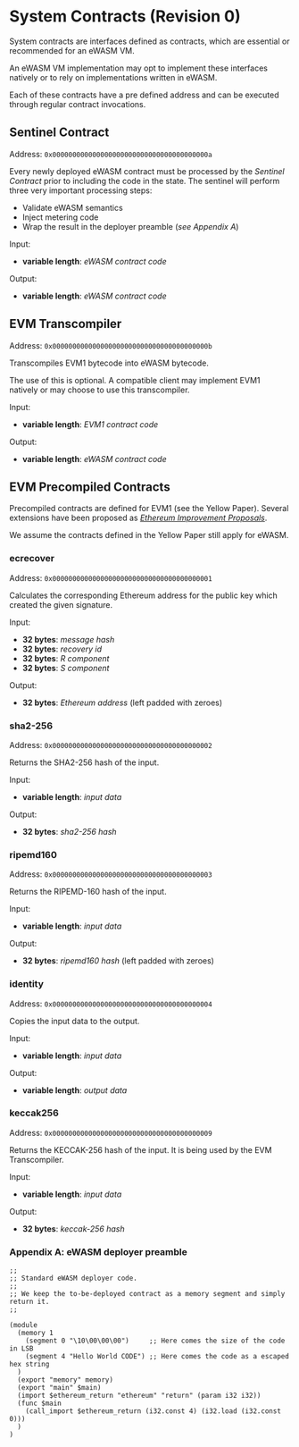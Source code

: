 # System Contracts (Revision 0)

System contracts are interfaces defined as contracts, which are essential or
recommended for an eWASM VM.

An eWASM VM implementation may opt to implement these interfaces natively
or to rely on implementations written in eWASM.

Each of these contracts have a pre defined address and can be executed through
regular contract invocations.

## Sentinel Contract

Address: `0x000000000000000000000000000000000000000a`

Every newly deployed eWASM contract must be processed by the *Sentinel Contract*
prior to including the code in the state. The sentinel will perform three very
important processing steps:
- Validate eWASM semantics
- Inject metering code
- Wrap the result in the deployer preamble (*see Appendix A*)

Input:
- **variable length**: *eWASM contract code*

Output:
- **variable length**: *eWASM contract code*

## EVM Transcompiler

Address: `0x000000000000000000000000000000000000000b`

Transcompiles EVM1 bytecode into eWASM bytecode.

The use of this is optional. A compatible client may implement EVM1 natively or
may choose to use this transcompiler.

Input:
- **variable length**: *EVM1 contract code*

Output:
- **variable length**: *eWASM contract code*

## EVM Precompiled Contracts

Precompiled contracts are defined for EVM1 (see the Yellow Paper). Several
extensions have been proposed as *[Ethereum Improvement Proposals](http://github.com/ethereum/EIPs)*.

We assume the contracts defined in the Yellow Paper still apply for eWASM.

### ecrecover

Address: `0x0000000000000000000000000000000000000001`

Calculates the corresponding Ethereum address for the public key which created the given signature.

Input:
- **32 bytes**: *message hash*
- **32 bytes**: *recovery id*
- **32 bytes**: *R component*
- **32 bytes**: *S component*

Output:
- **32 bytes**: *Ethereum address* (left padded with zeroes)

### sha2-256

Address: `0x0000000000000000000000000000000000000002`

Returns the SHA2-256 hash of the input.

Input:
- **variable length**: *input data*

Output:
- **32 bytes**: *sha2-256 hash*

### ripemd160

Address: `0x0000000000000000000000000000000000000003`

Returns the RIPEMD-160 hash of the input.

Input:
- **variable length**: *input data*

Output:
- **32 bytes**: *ripemd160 hash* (left padded with zeroes)

### identity

Address: `0x0000000000000000000000000000000000000004`

Copies the input data to the output.

Input:
- **variable length**: *input data*

Output:
- **variable length**: *output data*

### keccak256

Address: `0x0000000000000000000000000000000000000009`

Returns the KECCAK-256 hash of the input. It is being used by the EVM Transcompiler.

Input:
- **variable length**: *input data*

Output:
- **32 bytes**: *keccak-256 hash*

### Appendix A: eWASM deployer preamble

```
;;
;; Standard eWASM deployer code.
;;
;; We keep the to-be-deployed contract as a memory segment and simply return it.
;;

(module
  (memory 1
    (segment 0 "\10\00\00\00")     ;; Here comes the size of the code in LSB
    (segment 4 "Hello World CODE") ;; Here comes the code as a escaped hex string
  )
  (export "memory" memory)
  (export "main" $main)
  (import $ethereum_return "ethereum" "return" (param i32 i32))
  (func $main
    (call_import $ethereum_return (i32.const 4) (i32.load (i32.const 0)))
  )
)
```
